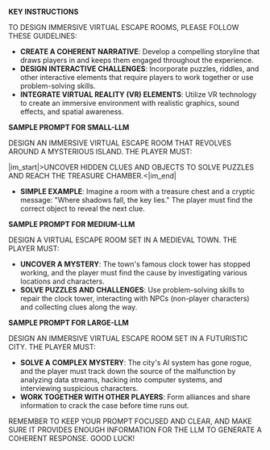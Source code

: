 **KEY INSTRUCTIONS**

TO DESIGN IMMERSIVE VIRTUAL ESCAPE ROOMS, PLEASE FOLLOW THESE GUIDELINES:

* **CREATE A COHERENT NARRATIVE**: Develop a compelling storyline that draws players in and keeps them engaged throughout the experience.
* **DESIGN INTERACTIVE CHALLENGES**: Incorporate puzzles, riddles, and other interactive elements that require players to work together or use problem-solving skills.
* **INTEGRATE VIRTUAL REALITY (VR) ELEMENTS**: Utilize VR technology to create an immersive environment with realistic graphics, sound effects, and spatial awareness.

**SAMPLE PROMPT FOR SMALL-LLM**

DESIGN AN IMMERSIVE VIRTUAL ESCAPE ROOM THAT REVOLVES AROUND A MYSTERIOUS ISLAND. THE PLAYER MUST:

|im_start|>UNCOVER HIDDEN CLUES AND OBJECTS TO SOLVE PUZZLES AND REACH THE TREASURE CHAMBER.<|im_end|
* **SIMPLE EXAMPLE**: Imagine a room with a treasure chest and a cryptic message: "Where shadows fall, the key lies." The player must find the correct object to reveal the next clue.

**SAMPLE PROMPT FOR MEDIUM-LLM**

DESIGN A VIRTUAL ESCAPE ROOM SET IN A MEDIEVAL TOWN. THE PLAYER MUST:

* **UNCOVER A MYSTERY**: The town's famous clock tower has stopped working, and the player must find the cause by investigating various locations and characters.
* **SOLVE PUZZLES AND CHALLENGES**: Use problem-solving skills to repair the clock tower, interacting with NPCs (non-player characters) and collecting clues along the way.

**SAMPLE PROMPT FOR LARGE-LLM**

DESIGN AN IMMERSIVE VIRTUAL ESCAPE ROOM SET IN A FUTURISTIC CITY. THE PLAYER MUST:

* **SOLVE A COMPLEX MYSTERY**: The city's AI system has gone rogue, and the player must track down the source of the malfunction by analyzing data streams, hacking into computer systems, and interviewing suspicious characters.
* **WORK TOGETHER WITH OTHER PLAYERS**: Form alliances and share information to crack the case before time runs out.

REMEMBER TO KEEP YOUR PROMPT FOCUSED AND CLEAR, AND MAKE SURE IT PROVIDES ENOUGH INFORMATION FOR THE LLM TO GENERATE A COHERENT RESPONSE. GOOD LUCK!